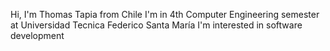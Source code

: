 Hi, I'm Thomas Tapia from Chile
I'm in 4th Computer Engineering semester at Universidad Tecnica Federico Santa María
I'm interested in software development
